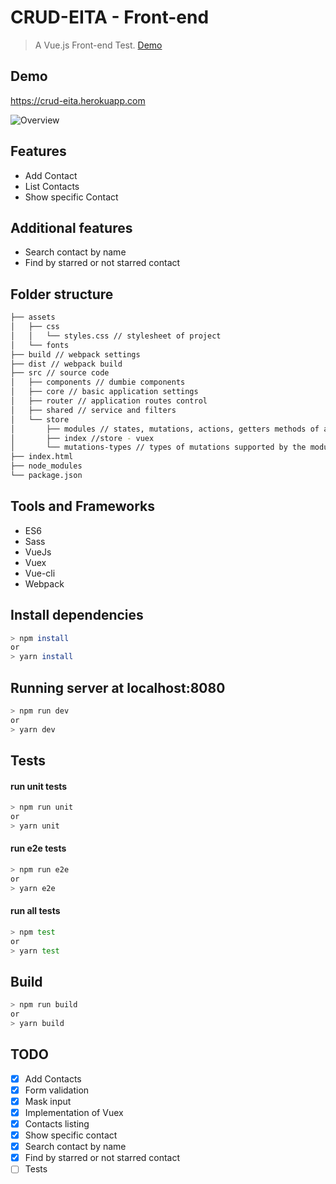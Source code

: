 # CRUD-EITA - Front-end
> A Vue.js Front-end Test. [Demo](https://crud-eita.herokuapp.com)
## Demo
https://crud-eita.herokuapp.com

![Overview](https://i.imgur.com/eqMZnf7.png)
## Features
- Add Contact
- List Contacts
- Show specific Contact

## Additional features
- Search contact by name
- Find by starred or not starred contact

## Folder structure
```sh
├── assets
│   ├── css
│   │   └── styles.css // stylesheet of project
│   └── fonts
├── build // webpack settings
├── dist // webpack build
├── src // source code
│   ├── components // dumbie components
│   ├── core // basic application settings
│   ├── router // application routes control
│   ├── shared // service and filters
│   └── store
│       ├── modules // states, mutations, actions, getters methods of a component
│       ├── index //store - vuex
│       └── mutations-types // types of mutations supported by the modules
├── index.html
├── node_modules
└── package.json
```


## Tools and Frameworks
- ES6
- Sass
- VueJs
- Vuex
- Vue-cli
- Webpack

## Install dependencies
```sh
> npm install
or
> yarn install
```
## Running server at localhost:8080
```sh
> npm run dev
or
> yarn dev
```

## Tests
#### run unit tests
```sh
> npm run unit
or
> yarn unit
```
#### run e2e tests
```sh
> npm run e2e
or
> yarn e2e
```
#### run all tests
```sh
> npm test
or
> yarn test
```
## Build
```sh
> npm run build
or
> yarn build
```

## TODO
- [x] Add Contacts
- [x] Form validation
- [x] Mask input
- [x] Implementation of Vuex
- [x] Contacts listing
- [x] Show specific contact
- [x] Search contact by name
- [x] Find by starred or not starred contact
- [ ] Tests
